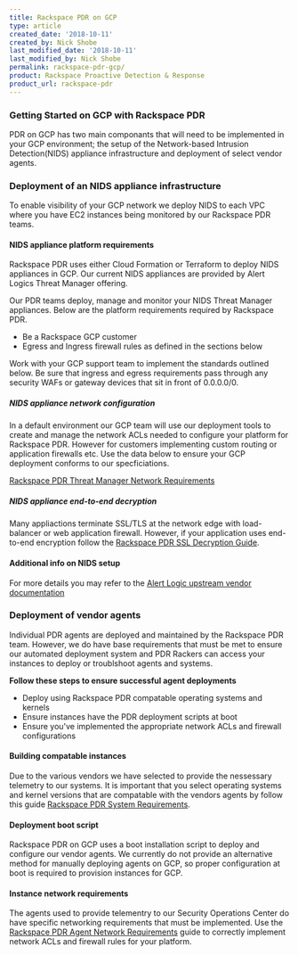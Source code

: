 ```yaml
---
title: Rackspace PDR on GCP
type: article
created_date: '2018-10-11'
created_by: Nick Shobe
last_modified_date: '2018-10-11'
last_modified_by: Nick Shobe
permalink: rackspace-pdr-gcp/
product: Rackspace Proactive Detection & Response
product_url: rackspace-pdr
---
```


### Getting Started on GCP with Rackspace PDR

PDR on GCP has two main componants that will need to be implemented in your GCP environment; the setup of the Network-based Intrusion Detection(NIDS) appliance infrastructure and deployment of select vendor agents.

### Deployment of an NIDS appliance infrastructure

To enable visibility of your GCP network we deploy NIDS to each VPC where you have EC2 instances being monitored by our Rackspace PDR teams.

#### NIDS appliance platform requirements
Rackspace PDR uses either Cloud Formation or Terraform to deploy NIDS appliances in GCP. Our current NIDS appliances are provided by Alert Logics Threat Manager offering.

Our PDR teams deploy, manage and monitor your NIDS Threat Manager appliances. Below are the platform requirements required by Rackspace PDR.

- Be a Rackspace GCP customer
- Egress and Ingress firewall rules as defined in the sections below

Work with your GCP support team to implement the standards outlined below. Be sure that ingress and egress requirements pass through any security WAFs or gateway devices that sit in front of 0.0.0.0/0.

##### NIDS appliance network configuration
In a default environment our GCP team will use our deployment tools to create and manage the network ACLs needed to configure your platform for Rackspace PDR. However for customers implementing custom routing or application firewalls etc. Use the data below to ensure your GCP deployment conforms to our specficiations.

[Rackspace PDR Threat Manager Network Requirements](/how-to/rackspace-pdr-nids-networking/)

##### NIDS appliance end-to-end decryption
Many appliactions terminate SSL/TLS at the network edge with load-balancer or web application firewall. However, if your application uses end-to-end encryption follow the [Rackspace PDR SSL Decryption Guide](/how-to/rackspace-pdr-ssl-decryption/).

#### Additional info on NIDS setup
For more details you may refer to the [Alert Logic upstream vendor documentation](https://docs.alertlogic.com/install/cloud/amazon-web-services-threat-manager-direct-windows.htm)

### Deployment of vendor agents

Individual PDR agents are deployed and maintained by the Rackspace PDR team. However, we do have base requirements that must be met to ensure our automated deployment system and PDR Rackers can access your instances to deploy or troublshoot agents and systems.

**Follow these steps to ensure successful agent deployments**

- Deploy using Rackspace PDR compatable operating systems and kernels
- Ensure instances have the PDR deployment scripts at boot
- Ensure you've implemented the appropriate network ACLs and firewall configurations

#### Building compatable instances
Due to the various vendors we have selected to provide the nessessary telemetry to our systems. It is important that you select operating systems and kernel versions that are compatable with the vendors agents by follow this guide [Rackspace PDR System Requirements](/how-to/rackspace-pdr-agent-compatablity/).

#### Deployment boot script
Rackspace PDR on GCP uses a boot installation script to deploy and configure our vendor agents. We currently do not provide an alternative method for manually deploying agents on GCP, so proper configuration at boot is required to provision instances for GCP.

#### Instance network requirements
The agents used to provide telementry to our Security Operations Center do have specific networking requirements that must be implemented. Use the [Rackspace PDR Agent Network Requirements](/how-to/rackspace-pdr-agent-networking/) guide to correctly implement network ACLs and firewall rules for your platform.
